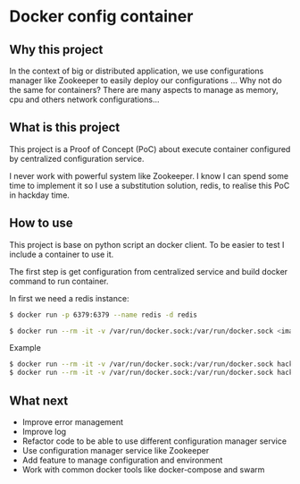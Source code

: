 # Docker config container

## Why this project

In the context of big or distributed application, we use configurations manager like Zookeeper to easily deploy our configurations ... Why not do the same for containers? There are many aspects to manage as memory, cpu and others network configurations...

## What is this project

This project is a Proof of Concept (PoC) about execute container configured by centralized configuration service.

I never work with powerful system like Zookeeper. I know I can spend some time to implement it so I use a substitution solution, redis, to realise this PoC in hackday time.

## How to use

This project is base on python script an docker client. To be easier to test I include a container to use it.

The first step is get configuration from centralized service and build docker command to run container.

In first we need a redis instance:
```bash
$ docker run -p 6379:6379 --name redis -d redis
```

```bash
$ docker run --rm -it -v /var/run/docker.sock:/var/run/docker.sock <image_name> -h
```

Example
```bash
$ docker run --rm -it -v /var/run/docker.sock:/var/run/docker.sock hackday3 --host=192.168.99.100 --port=6379 config -n nginx -e qlf -i nginx:1.9.4 -d true -m 300M -s 300M
$ docker run --rm -it -v /var/run/docker.sock:/var/run/docker.sock hackday3 --host=192.168.99.100 --port=6379 run -n nginx -e qlf
```

## What next

* Improve error management
* Improve log
* Refactor code to be able to use different configuration manager service
* Use configuration manager service like Zookeeper
* Add feature to manage configuration and environment
* Work with common docker tools like docker-compose and swarm
